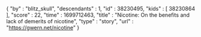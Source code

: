 {
  "by" : "blitz_skull",
  "descendants" : 1,
  "id" : 38230495,
  "kids" : [ 38230864 ],
  "score" : 22,
  "time" : 1699712463,
  "title" : "Nicotine: On the benefits and lack of demerits of nicotine",
  "type" : "story",
  "url" : "https://gwern.net/nicotine"
}
